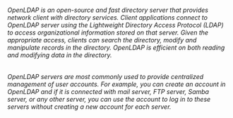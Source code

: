 ###### OpenLDAP is an open-source and fast directory server that provides network client with directory services. Client applications connect to OpenLDAP server using the Lightweight Directory Access Protocol (LDAP) to access organizational information stored on that server.  Given the appropriate access, clients can search the directory, modify and manipulate records in the directory. OpenLDAP is efficient on both reading and modifying data in the directory.
###### OpenLDAP servers are most commonly used to provide centralized management of user accounts. For example, you can create an account in OpenLDAP and if it is connected with mail server, FTP server, Samba server, or any other server, you can use the account to log in to these servers without creating a new account for each server.
